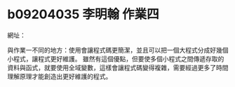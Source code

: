 # b09204035 李明翰 作業四

網址：

與作業一不同的地方：使用會讓程式碼更簡潔，並且可以把一個大程式分成好幾個小程式，讓程式更好維護。
雖然有這個優點，但要使多個小程式之間傳遞存取的資料與函式，就要使用全域變數，這樣會讓程式碼變得複雜，需要經過更多了時間理解原理才能創造出更好維護的程式。